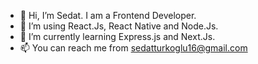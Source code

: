 - 👋 Hi, I’m Sedat. I am a Frontend Developer.
- 👀 I’m using React.Js, React Native and Node.Js.
- 🌱 I’m currently learning Express.js and Next.Js.
- 📫 You can reach me from sedatturkoglu16@gmail.com
